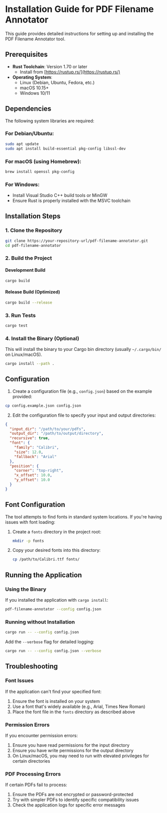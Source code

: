 # Installation Guide for PDF Filename Annotator

This guide provides detailed instructions for setting up and installing the PDF Filename Annotator tool.

## Prerequisites

- **Rust Toolchain**: Version 1.70 or later
  - Install from [https://rustup.rs/](https://rustup.rs/)
- **Operating System**:
  - Linux (Debian, Ubuntu, Fedora, etc.)
  - macOS 10.15+
  - Windows 10/11

## Dependencies

The following system libraries are required:

### For Debian/Ubuntu:
```bash
sudo apt update
sudo apt install build-essential pkg-config libssl-dev
```

### For macOS (using Homebrew):
```bash
brew install openssl pkg-config
```

### For Windows:
- Install Visual Studio C++ build tools or MinGW
- Ensure Rust is properly installed with the MSVC toolchain

## Installation Steps

### 1. Clone the Repository

```bash
git clone https://your-repository-url/pdf-filename-annotator.git
cd pdf-filename-annotator
```

### 2. Build the Project

#### Development Build
```bash
cargo build
```

#### Release Build (Optimized)
```bash
cargo build --release
```

### 3. Run Tests

```bash
cargo test
```

### 4. Install the Binary (Optional)

This will install the binary to your Cargo bin directory (usually `~/.cargo/bin/` on Linux/macOS).

```bash
cargo install --path .
```

## Configuration

1. Create a configuration file (e.g., `config.json`) based on the example provided:

```bash
cp config.example.json config.json
```

2. Edit the configuration file to specify your input and output directories:

```json
{
  "input_dir": "/path/to/your/pdfs",
  "output_dir": "/path/to/output/directory",
  "recursive": true,
  "font": {
    "family": "Calibri",
    "size": 12.0,
    "fallback": "Arial"
  },
  "position": {
    "corner": "top-right",
    "x_offset": 10.0,
    "y_offset": 10.0
  }
}
```

## Font Configuration

The tool attempts to find fonts in standard system locations. If you're having issues with font loading:

1. Create a `fonts` directory in the project root:
   ```bash
   mkdir -p fonts
   ```

2. Copy your desired fonts into this directory:
   ```bash
   cp /path/to/Calibri.ttf fonts/
   ```

## Running the Application

### Using the Binary

If you installed the application with `cargo install`:

```bash
pdf-filename-annotator --config config.json
```

### Running without Installation

```bash
cargo run -- --config config.json
```

Add the `--verbose` flag for detailed logging:

```bash
cargo run -- --config config.json --verbose
```

## Troubleshooting

### Font Issues

If the application can't find your specified font:

1. Ensure the font is installed on your system
2. Use a font that's widely available (e.g., Arial, Times New Roman)
3. Place the font file in the `fonts` directory as described above

### Permission Errors

If you encounter permission errors:

1. Ensure you have read permissions for the input directory
2. Ensure you have write permissions for the output directory
3. On Linux/macOS, you may need to run with elevated privileges for certain directories

### PDF Processing Errors

If certain PDFs fail to process:

1. Ensure the PDFs are not encrypted or password-protected
2. Try with simpler PDFs to identify specific compatibility issues
3. Check the application logs for specific error messages
